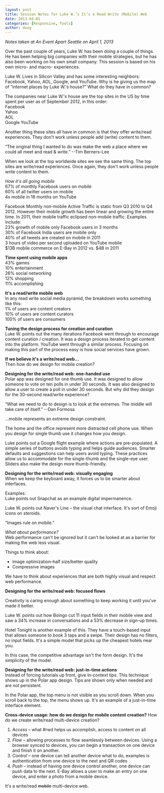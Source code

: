 ```yaml
---
layout: post
title: Session Notes for Luke W.’s It’s a Read Write (Mobile) Web
date: 2013-04-01
categories: [Responsive, Tools]
author: doug
---
```

*Notes taken at An Event Apart Seattle on April 1, 2013*

Over the past couple of years, Luke W. has been doing a couple of things. He has been helping big companies with their mobile strategies, but he has also been working on his own small company. This session is based on his own micro- and macro- experiences.

Luke W. Lives in Silicon Valley and has some interesting neighbors: Facebook, Yahoo, AOL, Google, and YouTube. Why is he giving us the map of “internet places by Luke W.'s house?” What do they have in common?<!-- more -->

The companies near Luke W.'s house are the top sites in the US by time spent per user as of September 2012, in this order:  
Facebook  
Yahoo  
AOL  
Google
YouTube  

Another thing these sites all have in common is that they offer write/read experiences. They don't work unless people add (write) content to them.

“The original thing I wanted to do was make the web a place where we could all meet and read & write.” --Tim Berners-Lee

When we look at the top worldwide sites we see the same thing. The top sites are write/read experiences. Once again, they don't work unless people write content to them.

*How it's all going mobile*  
67% of monthly Facebook users on mobile  
60% of all twitter users on mobile  
4x mobile in 18 months on YouTube  

Facebook Monthly non-mobile Active Traffic is static from Q3 2010 to Q4 2012. However their mobile growth has been linear and growing the entire time. In 2011, their mobile traffic eclipsed non-mobile traffic. Examples include:  
23% growth of mobile only Facebook users in 3 months  
30% of Facebook India users are mobile only  
40% of all tweets are created on mobile in 2011  
3 hours of video per second uploaded on YouTube mobile  
$13B mobile commerce on E-Bay in 2012 vs. $4B in 2011  

**Time spent using mobile apps**  
43% games  
10% entertainment  
26% social networking  
12% shopping  
11% accomplishing  

**It's a read/write mobile web**  
In any read write social media pyramid, the breakdown works something like this:  
1% of users are content creators  
10% of users are content curators  
100% of users are consumers

**Tuning the design process for creation and curation**  
Luke W. points out the many iterations Facebook went through to encourage content curation / creation. It was a design process iterated to get content into the platform. YouTube went through a similar process. Focusing on making this part of the process easy is how social services have grown.

**If we believe it's a write/read web…**  
Then how do we design for mobile creation?

**Designing for the write/read web: one-handed use**  
Polar app was designed for one thumb use. It was designed to allow someone to vote on ten polls in under 30 seconds. It was also designed to allow a user to create a poll in under 30 seconds. But why did they design for the 30-second read/write experience?

“What we need to do to design is to look at the extremes. The middle will take care of itself.”
--Dan Formosa

…mobile represents an extreme design constraint.

The home and the office represent more distracted cell phone use. When you design for single thumb use it changes how you design. 

Luke points out a Google flight example where actions are pre-populated. A simple series of buttons avoids typing and helps guide audiences. Smarter defaults and suggestions can help users avoid typing. These practices allow us to accommodate for the single-thumb and the single-eye user. Sliders also make the design more thumb-friendly.  

**Designing for the write/read web: visually engaging**  
When we keep the keyboard away, it forces us to be smarter about interfaces.  

Examples:  
Luke points out Snapchat as an example digital impermanence.  

Luke W. points out Naver's Line – the visual chat interface.  It's sort of Emoji icons on steroids.  

“Images rule on mobile.”

*What about performance?*  
Web performance can't be ignored but it can't be looked at as a barrier for making the web less visual.

Things to think about:  
- Image optimization–half size/better quality  
- Compressive images  

We have to think about experiences that are both highly visual and respect web performance.  

**Designing for the write/read web: focused flows**  

Creativity is caring enough about something to keep working it until you've made it better.  

Luke W. points out how Boingo cut 11 input fields in their mobile view and saw a 34% increase in conversations and a 53% decrease in sign-up times.  

Hotel Tonight is another example of this. They have a touch-based input that allows someone to book 3 taps and a swipe. Their design has no filters, no input fields. It's a simple model that picks up the cheapest hotels near you.

In this case, the competitive advantage isn't the form design. It's the simplicity of the model.

**Designing for the write/read web: just-in-time actions**  
Instead of forcing tutorials up front, give in-context tips. This technique shows up in the Polar app design. Tips are shown only when needed and are not persistent.

In the Polar app, the top menu is not visible as you scroll down. When you scroll back to the top, the menu shows up. It's an example of a just-in-time interface element.

**Cross-device usage: how do we design for mobile content creation?**
How do we create write/read multi-device creation?  
1. *Access* – what #rwd helps us accomplish, access to content on all devices  
2. *Flow* – allowing processes to flow seamlessly between devices. Using a browser synced to devices, you can begin a transaction on one device and finish it on another.  
3. *Control* – one device can tell another device what to do, examples is authentication from one device to the next and QR codes  
4. *Push* – instead of having one device control another, one device can push data to the next. E-Bay allows a user to make an entry on one device, and enter a photo from a mobile device.  

It's a write/read ~~mobile~~ multi-device web.